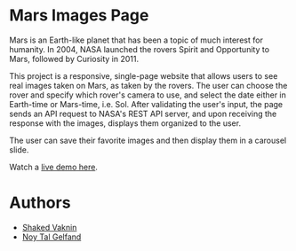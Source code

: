 # Mars Images Page

Mars is an Earth-like planet that has been a topic of much interest for humanity.
In 2004, NASA launched the rovers Spirit and Opportunity to Mars, followed by Curiosity in 2011.

This project is a responsive, single-page website that allows users to see real images taken on Mars,
as taken by the rovers. The user can choose the rover and specify which rover's camera to use, 
and select the date either in Earth-time or Mars-time, i.e. Sol.
After validating the user's input, the page sends an API request to NASA's REST API server, and upon
receiving the response with the images, displays them organized to the user.

The user can save their favorite images and then display them in a carousel slide.


Watch a [live demo here](https://noytal1.github.io/Mars-Images-Page/).

# Authors

* [Shaked Vaknin](https://github.com/shakedva)
* [Noy Tal Gelfand](https://github.com/noytal1)
